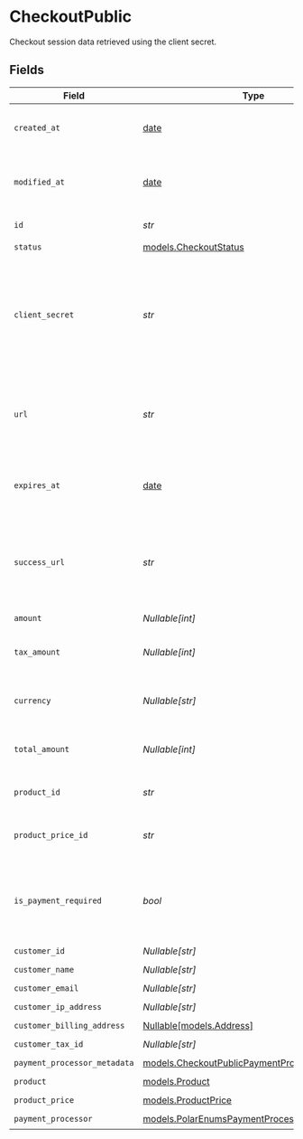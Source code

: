 # CheckoutPublic

Checkout session data retrieved using the client secret.


## Fields

| Field                                                                                                | Type                                                                                                 | Required                                                                                             | Description                                                                                          |
| ---------------------------------------------------------------------------------------------------- | ---------------------------------------------------------------------------------------------------- | ---------------------------------------------------------------------------------------------------- | ---------------------------------------------------------------------------------------------------- |
| `created_at`                                                                                         | [date](https://docs.python.org/3/library/datetime.html#date-objects)                                 | :heavy_check_mark:                                                                                   | Creation timestamp of the object.                                                                    |
| `modified_at`                                                                                        | [date](https://docs.python.org/3/library/datetime.html#date-objects)                                 | :heavy_check_mark:                                                                                   | Last modification timestamp of the object.                                                           |
| `id`                                                                                                 | *str*                                                                                                | :heavy_check_mark:                                                                                   | The ID of the object.                                                                                |
| `status`                                                                                             | [models.CheckoutStatus](../models/checkoutstatus.md)                                                 | :heavy_check_mark:                                                                                   | N/A                                                                                                  |
| `client_secret`                                                                                      | *str*                                                                                                | :heavy_check_mark:                                                                                   | Client secret used to update and complete the checkout session from the client.                      |
| `url`                                                                                                | *str*                                                                                                | :heavy_check_mark:                                                                                   | URL where the customer can access the checkout session.                                              |
| `expires_at`                                                                                         | [date](https://docs.python.org/3/library/datetime.html#date-objects)                                 | :heavy_check_mark:                                                                                   | Expiration date and time of the checkout session.                                                    |
| `success_url`                                                                                        | *str*                                                                                                | :heavy_check_mark:                                                                                   | URL where the customer will be redirected after a successful payment.                                |
| `amount`                                                                                             | *Nullable[int]*                                                                                      | :heavy_check_mark:                                                                                   | N/A                                                                                                  |
| `tax_amount`                                                                                         | *Nullable[int]*                                                                                      | :heavy_check_mark:                                                                                   | Computed tax amount to pay in cents.                                                                 |
| `currency`                                                                                           | *Nullable[str]*                                                                                      | :heavy_check_mark:                                                                                   | Currency code of the checkout session.                                                               |
| `total_amount`                                                                                       | *Nullable[int]*                                                                                      | :heavy_check_mark:                                                                                   | Total amount to pay in cents.                                                                        |
| `product_id`                                                                                         | *str*                                                                                                | :heavy_check_mark:                                                                                   | ID of the product to checkout.                                                                       |
| `product_price_id`                                                                                   | *str*                                                                                                | :heavy_check_mark:                                                                                   | ID of the product price to checkout.                                                                 |
| `is_payment_required`                                                                                | *bool*                                                                                               | :heavy_check_mark:                                                                                   | Whether the checkout requires payment. Useful to detect free products.                               |
| `customer_id`                                                                                        | *Nullable[str]*                                                                                      | :heavy_check_mark:                                                                                   | N/A                                                                                                  |
| `customer_name`                                                                                      | *Nullable[str]*                                                                                      | :heavy_check_mark:                                                                                   | N/A                                                                                                  |
| `customer_email`                                                                                     | *Nullable[str]*                                                                                      | :heavy_check_mark:                                                                                   | N/A                                                                                                  |
| `customer_ip_address`                                                                                | *Nullable[str]*                                                                                      | :heavy_check_mark:                                                                                   | N/A                                                                                                  |
| `customer_billing_address`                                                                           | [Nullable[models.Address]](../models/address.md)                                                     | :heavy_check_mark:                                                                                   | N/A                                                                                                  |
| `customer_tax_id`                                                                                    | *Nullable[str]*                                                                                      | :heavy_check_mark:                                                                                   | N/A                                                                                                  |
| `payment_processor_metadata`                                                                         | [models.CheckoutPublicPaymentProcessorMetadata](../models/checkoutpublicpaymentprocessormetadata.md) | :heavy_check_mark:                                                                                   | N/A                                                                                                  |
| `product`                                                                                            | [models.Product](../models/product.md)                                                               | :heavy_check_mark:                                                                                   | A product.                                                                                           |
| `product_price`                                                                                      | [models.ProductPrice](../models/productprice.md)                                                     | :heavy_check_mark:                                                                                   | N/A                                                                                                  |
| `payment_processor`                                                                                  | [models.PolarEnumsPaymentProcessor](../models/polarenumspaymentprocessor.md)                         | :heavy_check_mark:                                                                                   | N/A                                                                                                  |